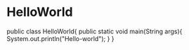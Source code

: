 # HelloWorld
public class HelloWorld{
public static void main(String args){
System.out.println("Hello-world");
}
}
